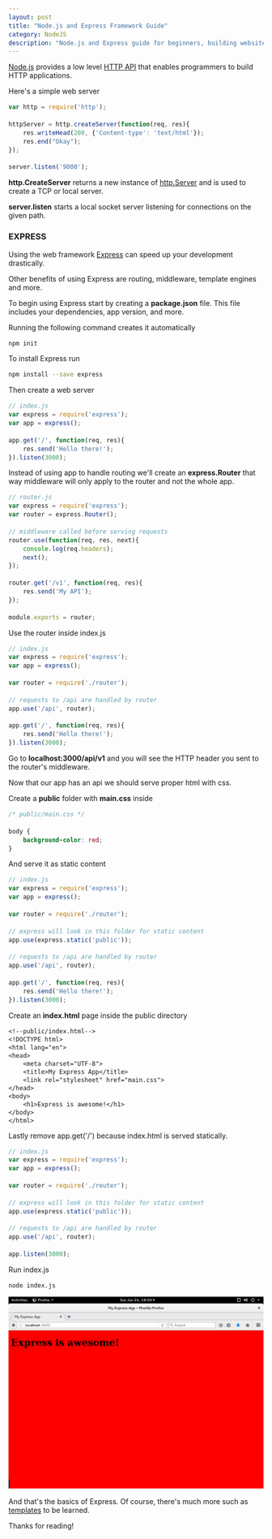 ```yaml
---
layout: post
title: "Node.js and Express Framework Guide"
category: NodeJS 
description: "Node.js and Express guide for beginners, building websites and web applications quickly."
---
```


[Node.js](https://nodejs.org/en/) provides a low level [HTTP API](https://nodejs.org/dist/latest-v4.x/docs/api/http.html) that enables programmers to build HTTP applications.

<!--more-->

Here's a simple web server 

```javascript
var http = require('http');

httpServer = http.createServer(function(req, res){
    res.writeHead(200, {'Content-type': 'text/html'});
    res.end("Okay");
});

server.listen('9000');
```

**http.CreateServer** returns a new instance of [http.Server](https://nodejs.org/dist/latest-v4.x/docs/api/http.html#http_class_http_server) and is used to create a TCP or local server. 

**server.listen** starts a local socket server listening for connections on the given path.

### EXPRESS 

Using the web framework [Express](http://expressjs.com/) can speed up your development drastically.

Other benefits of using Express are routing, middleware, template engines and more.

To begin using Express start by creating a **package.json** file. This file includes your dependencies, app version, and more. 

Running the following command creates it automatically 

```bash
npm init
```

To install Express run 

```bash
npm install --save express
```

Then create a web server 

```javascript
// index.js
var express = require('express');
var app = express();

app.get('/', function(req, res){
    res.send('Hello there!');    
}).listen(3000);
```

Instead of using app to handle routing we'll create an **express.Router** that way middleware will only apply to the router and not the whole app.

```javascript
// router.js
var express = require('express');
var router = express.Router();

// middleware called before serving requests 
router.use(function(req, res, next){
    console.log(req.headers);
    next();
});

router.get('/v1', function(req, res){
    res.send('My API');
});

module.exports = router;
```

Use the router inside index.js

```javascript
// index.js
var express = require('express');
var app = express();

var router = require('./router');

// requests to /api are handled by router
app.use('/api', router);

app.get('/', function(req, res){
    res.send('Hello there!');    
}).listen(3000);
```

Go to **localhost:3000/api/v1** and you will see the HTTP header you sent to the router's middleware.

Now that our app has an api we should serve proper html with css.

Create a **public** folder with **main.css** inside 

```css
/* public/main.css */

body {
	background-color: red;
}
```

And serve it as static content

```javascript
// index.js
var express = require('express');
var app = express();

var router = require('./router');

// express will look in this folder for static content 
app.use(express.static('public'));

// requests to /api are handled by router
app.use('/api', router);

app.get('/', function(req, res){
    res.send('Hello there!');    
}).listen(3000);
```

Create an **index.html** page inside the public directory 

```
<!--public/index.html-->
<!DOCTYPE html>
<html lang="en">
<head>
    <meta charset="UTF-8">
    <title>My Express App</title>
    <link rel="stylesheet" href="main.css">
</head>
<body>
    <h1>Express is awesome!</h1>
</body>
</html>
```

Lastly remove app.get('/') because index.html is served statically.

```javascript
// index.js
var express = require('express');
var app = express();

var router = require('./router');

// express will look in this folder for static content 
app.use(express.static('public'));

// requests to /api are handled by router
app.use('/api', router);

app.listen(3000);
```

Run index.js 

```bash
node index.js
```

![Express Nodejs](/images/expressnode.png)

And that's the basics of Express. Of course, there's much more such as [templates](http://expressjs.com/en/guide/using-template-engines.html) to be learned.

Thanks for reading!
 



